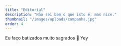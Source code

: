```yaml
---
title: "Editorial"
description: "Não sei bem o que isto é, mas nice."
thumbnail: "/images/uploads/campanha.jpg"
order: 4
---
```

Eu faço batizados muito sagrados 🙏
Yey